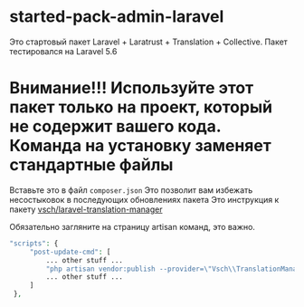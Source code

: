 # started-pack-admin-laravel
Это стартовый пакет Laravel + Laratrust + Translation + Collective. Пакет тестировался на Laravel 5.6

# Внимание!!! Используйте этот пакет только на проект, который не содержит вашего кода. Команда на установку заменяет стандартные файлы

Вставьте это в файл `composer.json`
Это позволит вам избежать несостыковок в последующих обновлениях пакета
Это инструкция к пакету [vsch/laravel-translation-manager](https://github.com/vsch/laravel-translation-manager/wiki/Artisan-Commands)

Обязательно загляните на страницу artisan команд, это важно.

```php
"scripts": {
     "post-update-cmd": [
         ... other stuff ...
         "php artisan vendor:publish --provider=\"Vsch\\TranslationManager\\ManagerServiceProvider\" --tag=public --force",
         ... other stuff ...
     ]
 },
 
 ```